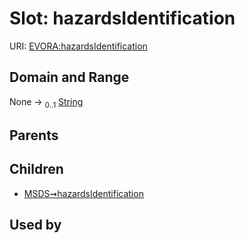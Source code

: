 
# Slot: hazardsIdentification



URI: [EVORA:hazardsIdentification](https://evora-project.eu/hazardsIdentification)


## Domain and Range

None &#8594;  <sub>0..1</sub> [String](types/String.md)

## Parents


## Children

 *  [MSDS➞hazardsIdentification](MSDS_hazardsIdentification.md)

## Used by

